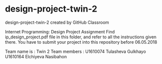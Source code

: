 # design-project-twin-2
design-project-twin-2 created by GitHub Classroom

Internet Programming: Design Project Assignment
Find ip_design_project.pdf file in this folder, and refer to all the instructions given there.
You have to submit your project into this repository before 06.05.2018

Team name is : Twin 2 
Team  members : 
U1610074 Tulasheva Gulkhayo
U1610164 Elchiyeva Nasibahon
